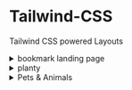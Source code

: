 # Tailwind-CSS
Tailwind CSS powered Layouts
<details>
  <summary>bookmark landing page</summary>
  <img src="https://github.com/EngNada-S/Tailwind-CSS/blob/main/bookmark/assets/main.png?raw=true" alt=" " style="max-width: 100%; height: auto;">
</details>
<details>
  <summary>planty</summary>
  <img src="https://github.com/EngNada-S/Tailwind-CSS/blob/main/Planty/assets/desktop.png?raw=true" alt=" " style="max-width: 100%; height: auto;">
</details>
<details>
  <summary>Pets & Animals</summary>
  <img src="https://github.com/EngNada-S/Tailwind-CSS/blob/main/Pets%20&%20Animals/public/assets/design/home.png?raw=true" alt=" " style="max-width: 100%; height: auto;">
</details>
